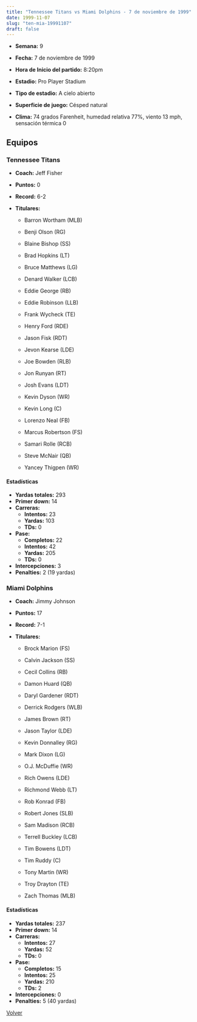```yaml
---
title: "Tennessee Titans vs Miami Dolphins - 7 de noviembre de 1999"
date: 1999-11-07
slug: "ten-mia-19991107"
draft: false
---
```


* **Semana:** 9
* **Fecha:** 7 de noviembre de 1999

* **Hora de Inicio del partido:** 8:20pm
* **Estadio:** Pro Player Stadium
* **Tipo de estadio:** A cielo abierto
* **Superficie de juego:** Césped natural
* **Clima:** 74 grados Farenheit, humedad relativa 77%, viento 13 mph, sensación térmica 0

## Equipos


### Tennessee Titans
* **Coach:** Jeff Fisher
* **Puntos:** 0
* **Record:** 6-2
* **Titulares:** 

  * Barron Wortham (MLB) 

  * Benji Olson (RG) 

  * Blaine Bishop (SS) 

  * Brad Hopkins (LT) 

  * Bruce Matthews (LG) 

  * Denard Walker (LCB) 

  * Eddie George (RB) 

  * Eddie Robinson (LLB) 

  * Frank Wycheck (TE) 

  * Henry Ford (RDE) 

  * Jason Fisk (RDT) 

  * Jevon Kearse (LDE) 

  * Joe Bowden (RLB) 

  * Jon Runyan (RT) 

  * Josh Evans (LDT) 

  * Kevin Dyson (WR) 

  * Kevin Long (C) 

  * Lorenzo Neal (FB) 

  * Marcus Robertson (FS) 

  * Samari Rolle (RCB) 

  * Steve McNair (QB) 

  * Yancey Thigpen (WR) 

#### Estadísticas
* **Yardas totales:** 293
* **Primer down:** 14
* **Carreras:**
  * **Intentos:** 23
  * **Yardas:** 103
  * **TDs:** 0
* **Pase:**
  * **Completos:** 22
  * **Intentos:** 42
  * **Yardas:** 205
  * **TDs:** 0
* **Intercepciones:** 3
* **Penalties:** 2 (19 yardas)

### Miami Dolphins
* **Coach:** Jimmy Johnson
* **Puntos:** 17
* **Record:** 7-1
* **Titulares:** 

  * Brock Marion (FS) 

  * Calvin Jackson (SS) 

  * Cecil Collins (RB) 

  * Damon Huard (QB) 

  * Daryl Gardener (RDT) 

  * Derrick Rodgers (WLB) 

  * James Brown (RT) 

  * Jason Taylor (LDE) 

  * Kevin Donnalley (RG) 

  * Mark Dixon (LG) 

  * O.J. McDuffie (WR) 

  * Rich Owens (LDE) 

  * Richmond Webb (LT) 

  * Rob Konrad (FB) 

  * Robert Jones (SLB) 

  * Sam Madison (RCB) 

  * Terrell Buckley (LCB) 

  * Tim Bowens (LDT) 

  * Tim Ruddy (C) 

  * Tony Martin (WR) 

  * Troy Drayton (TE) 

  * Zach Thomas (MLB) 

#### Estadísticas
* **Yardas totales:** 237
* **Primer down:** 14
* **Carreras:**
  * **Intentos:** 27
  * **Yardas:** 52
  * **TDs:** 0
* **Pase:**
  * **Completos:** 15
  * **Intentos:** 25
  * **Yardas:** 210
  * **TDs:** 2
* **Intercepciones:** 0
* **Penalties:** 5 (40 yardas)


[Volver](/historia/1999)
